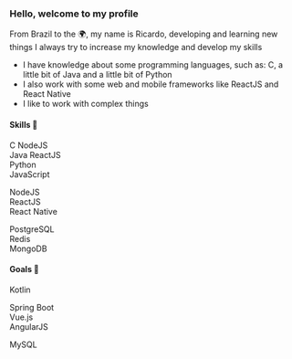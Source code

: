 <!--
**RicardoBrasileiro/RicardoBrasileiro** is a ✨ _special_ ✨ repository because its `README.md` (this file) appears on your GitHub profile.
-->

<h3>Hello, welcome to my profile</h3>
<p>From Brazil to the 🌍, my name is Ricardo, developing and learning new things I always try to increase my knowledge and develop my skills</p>

- I have knowledge about some programming languages, such as: C, a little bit of Java and a little bit of Python
- I also work with some web and mobile frameworks like ReactJS and React Native
- I like to work with complex things

<h4>Skills 🤹</h4>

C                               NodeJS  
Java                            ReactJS  
Python  
JavaScript  
  
NodeJS  
ReactJS  
React Native  
  
PostgreSQL  
Redis  
MongoDB  

<h4>Goals 🎯</h4>

Kotlin  
  
Spring Boot  
Vue.js  
AngularJS  
  
MySQL
